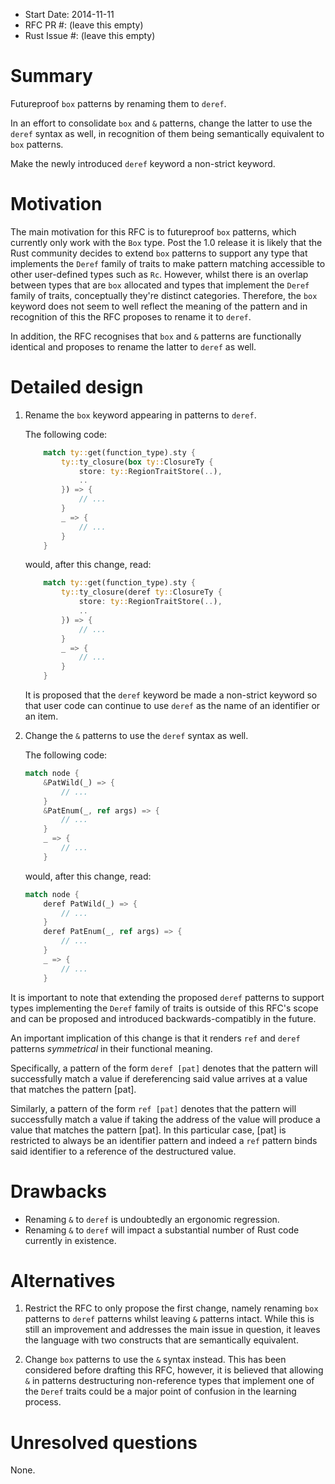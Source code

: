 - Start Date: 2014-11-11
- RFC PR #: (leave this empty)
- Rust Issue #: (leave this empty)

# Summary

Futureproof `box` patterns by renaming them to `deref`.

In an effort to consolidate `box` and `&` patterns, change the latter to use the `deref` syntax as well, in recognition of them being semantically equivalent to `box` patterns.

Make the newly introduced `deref` keyword a non-strict keyword.

# Motivation

The main motivation for this RFC is to futureproof `box` patterns, which currently only work with the `Box` type. Post the 1.0 release it is likely that the Rust community decides to extend `box` patterns to support any type that implements the `Deref` family of traits to make pattern matching accessible to other user-defined types such as `Rc`. However, whilst there is an overlap between types that are `box` allocated and types that implement the `Deref` family of traits, conceptually they're distinct categories. Therefore, the `box` keyword does not seem to well reflect the meaning of the pattern and in recognition of this the RFC proposes to rename it to `deref`.

In addition, the RFC recognises that `box` and `&` patterns are functionally identical and proposes to rename the latter to `deref` as well.

# Detailed design

1. Rename the `box` keyword appearing in patterns to `deref`.

    The following code:
    ```rust
        match ty::get(function_type).sty {
            ty::ty_closure(box ty::ClosureTy {
                store: ty::RegionTraitStore(..),
                ..
            }) => {
                // ...
            }
            _ => {
                // ...
            }
        }
    ```

    would, after this change, read:
    ```rust
        match ty::get(function_type).sty {
            ty::ty_closure(deref ty::ClosureTy {
                store: ty::RegionTraitStore(..),
                ..
            }) => {
                // ...
            }
            _ => {
                // ...
            }
        }
    ```

    It is proposed that the `deref` keyword be made a non-strict keyword so that user code can continue to use `deref` as the name of an identifier or an item.

2. Change the `&` patterns to use the `deref` syntax as well.

    The following code:
    ```rust
    match node {
        &PatWild(_) => {
            // ...
        }
        &PatEnum(_, ref args) => {
            // ...
        }
        _ => {
            // ...
        }
    ```

    would, after this change, read:
    ```rust
    match node {
        deref PatWild(_) => {
            // ...
        }
        deref PatEnum(_, ref args) => {
            // ...
        }
        _ => {
            // ...
        }
    ```

It is important to note that extending the proposed `deref` patterns to support types implementing the `Deref` family of traits is outside of this RFC's scope and can be proposed and introduced backwards-compatibly in the future.

An important implication of this change is that it renders `ref` and `deref` patterns *symmetrical* in their functional meaning.

Specifically, a pattern of the form `deref [pat]` denotes that the pattern will successfully match a value if dereferencing said value arrives at a value that matches the pattern [pat].

Similarly, a pattern of the form `ref [pat]` denotes that the pattern will successfully match a value if taking the address of the value will produce a value that matches the pattern [pat]. In this particular case, [pat] is restricted to always be an identifier pattern and indeed a `ref` pattern binds said identifier to a reference of the destructured value.

# Drawbacks

* Renaming `&` to `deref` is undoubtedly an ergonomic regression.
* Renaming `&` to `deref` will impact a substantial number of Rust code currently in existence.

# Alternatives

1. Restrict the RFC to only propose the first change, namely renaming `box` patterns to `deref` patterns whilst leaving `&` patterns intact. While this is still an improvement and addresses the main issue in question, it leaves the language with two constructs that are semantically equivalent.

2. Change `box` patterns to use the `&` syntax instead. This has been considered before drafting this RFC, however, it is believed that allowing `&` in patterns destructuring non-reference types that implement one of the `Deref` traits could be a major point of confusion in the learning process.

# Unresolved questions

None.
